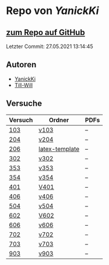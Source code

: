 # Repo von *YanickKi*

## [zum Repo auf GitHub](https://github.com/YanickKi/AP_T_Y)

Letzter Commit: 27.05.2021 13:14:45

## Autoren
- [YanickKi](https://github.com/YanickKi)
- [Till-Will](https://github.com/Till-Will)

## Versuche

|       Versuch       |                                   Ordner                                    |PDFs|
|---------------------|-----------------------------------------------------------------------------|----|
|[103](../versuch/103)|[v103](https://github.com/YanickKi/AP_T_Y/tree/main/v103)                    |–   |
|[204](../versuch/204)|[v204](https://github.com/YanickKi/AP_T_Y/tree/main/v204)                    |–   |
|[206](../versuch/206)|[latex-template](https://github.com/YanickKi/AP_T_Y/tree/main/latex-template)|–   |
|[302](../versuch/302)|[v302](https://github.com/YanickKi/AP_T_Y/tree/main/v302)                    |–   |
|[353](../versuch/353)|[v353](https://github.com/YanickKi/AP_T_Y/tree/main/v353)                    |–   |
|[354](../versuch/354)|[v354](https://github.com/YanickKi/AP_T_Y/tree/main/v354)                    |–   |
|[401](../versuch/401)|[V401](https://github.com/YanickKi/AP_T_Y/tree/main/V401)                    |–   |
|[406](../versuch/406)|[v406](https://github.com/YanickKi/AP_T_Y/tree/main/v406)                    |–   |
|[504](../versuch/504)|[v504](https://github.com/YanickKi/AP_T_Y/tree/main/v504)                    |–   |
|[602](../versuch/602)|[V602](https://github.com/YanickKi/AP_T_Y/tree/main/V602)                    |–   |
|[606](../versuch/606)|[v606](https://github.com/YanickKi/AP_T_Y/tree/main/v606)                    |–   |
|[702](../versuch/702)|[v702](https://github.com/YanickKi/AP_T_Y/tree/main/v702)                    |–   |
|[703](../versuch/703)|[v703](https://github.com/YanickKi/AP_T_Y/tree/main/v703)                    |–   |
|[903](../versuch/903)|[v903](https://github.com/YanickKi/AP_T_Y/tree/main/v903)                    |–   |
